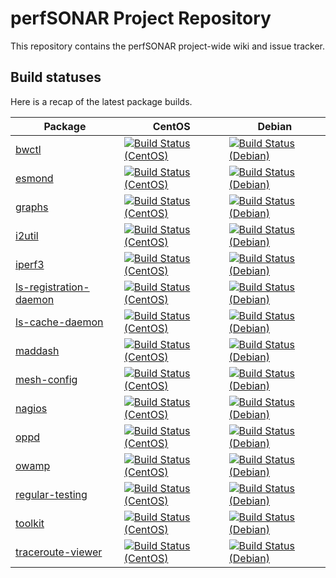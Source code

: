# perfSONAR Project Repository

This repository contains the perfSONAR project-wide wiki and issue tracker.

## Build statuses
Here is a recap of the latest package builds.

| Package | CentOS | Debian |
| -------------|-------------|-------------|
| [bwctl](https://github.com/perfsonar/bwctl) | [![Build Status (CentOS)](https://perfsonar-dev3.grnoc.iu.edu/jenkins/buildStatus/icon?job=bwctl-centos)](https://perfsonar-dev3.grnoc.iu.edu/jenkins/view/Debian/job/bwctl-centos/) | [![Build Status (Debian)](https://perfsonar-dev3.grnoc.iu.edu/jenkins/buildStatus/icon?job=bwctl-debian-source)](https://perfsonar-dev3.grnoc.iu.edu/jenkins/view/Debian/job/bwctl-debian-source/) |
| [esmond](https://github.com/esnet/esmond) | [![Build Status (CentOS)](https://perfsonar-dev3.grnoc.iu.edu/jenkins/buildStatus/icon?job=esmond-centos)](https://perfsonar-dev3.grnoc.iu.edu/jenkins/view/Debian/job/esmond-centos/) | [![Build Status (Debian)](https://perfsonar-dev3.grnoc.iu.edu/jenkins/buildStatus/icon?job=esmond-debian-source)](https://perfsonar-dev3.grnoc.iu.edu/jenkins/view/Debian/job/esmond-debian-source/) |
| [graphs](https://github.com/perfsonar/graphs) | [![Build Status (CentOS)](https://perfsonar-dev3.grnoc.iu.edu/jenkins/buildStatus/icon?job=perfsonar-graphs-centos)](https://perfsonar-dev3.grnoc.iu.edu/jenkins/view/Debian/job/perfsonar-graphs-centos/) | [![Build Status (Debian)](https://perfsonar-dev3.grnoc.iu.edu/jenkins/buildStatus/icon?job=graphs-debian-source)](https://perfsonar-dev3.grnoc.iu.edu/jenkins/view/Debian/job/graphs-debian-source/) |
| [i2util](https://github.com/perfsonar/i2util) | [![Build Status (CentOS)](https://perfsonar-dev3.grnoc.iu.edu/jenkins/buildStatus/icon?job=i2util-centos)](https://perfsonar-dev3.grnoc.iu.edu/jenkins/view/Debian/job/i2util-centos/) | [![Build Status (Debian)](https://perfsonar-dev3.grnoc.iu.edu/jenkins/buildStatus/icon?job=i2util-debian-source)](https://perfsonar-dev3.grnoc.iu.edu/jenkins/view/Debian/job/i2util-debian-source/) |
| [iperf3](https://github.com/esnet/iperf3) | [![Build Status (CentOS)](https://perfsonar-dev3.grnoc.iu.edu/jenkins/buildStatus/icon?job=iperf3-centos)](https://perfsonar-dev3.grnoc.iu.edu/jenkins/view/Debian/job/iperf3-centos/) | [![Build Status (Debian)](https://perfsonar-dev3.grnoc.iu.edu/jenkins/buildStatus/icon?job=iperf3-debian-source)](https://perfsonar-dev3.grnoc.iu.edu/jenkins/view/Debian/job/iperf3-debian-source/) |
| [ls-registration-daemon](https://github.com/perfsonar/ls-registration-daemon) | [![Build Status (CentOS)](https://perfsonar-dev3.grnoc.iu.edu/jenkins/buildStatus/icon?job=perfsonar-lsregistrationdaemon-centos)](https://perfsonar-dev3.grnoc.iu.edu/jenkins/view/Debian/job/perfsonar-lsregistrationdaemon-centos/) | [![Build Status (Debian)](https://perfsonar-dev3.grnoc.iu.edu/jenkins/buildStatus/icon?job=ls-registration-daemon-debian-source)](https://perfsonar-dev3.grnoc.iu.edu/jenkins/view/Debian/job/ls-registration-daemon-debian-source/) |
| [ls-cache-daemon](https://github.com/perfsonar/ls-cache-daemon) | [![Build Status (CentOS)](https://perfsonar-dev3.grnoc.iu.edu/jenkins/buildStatus/icon?job=perfsonar-lscachedaemon-centos)](https://perfsonar-dev3.grnoc.iu.edu/jenkins/view/Debian/job/perfsonar-lscachedaemon-centos/) | [![Build Status (Debian)](https://perfsonar-dev3.grnoc.iu.edu/jenkins/buildStatus/icon?job=ls-cache-daemon-debian-source)](https://perfsonar-dev3.grnoc.iu.edu/jenkins/view/Debian/job/ls-cache-daemon-debian-source/) |
| [maddash](https://github.com/esnet/maddash) | [![Build Status (CentOS)](https://perfsonar-dev3.grnoc.iu.edu/jenkins/buildStatus/icon?job=maddash-centos)](https://perfsonar-dev3.grnoc.iu.edu/jenkins/view/Debian/job/maddash-centos/) | [![Build Status (Debian)](https://perfsonar-dev3.grnoc.iu.edu/jenkins/buildStatus/icon?job=maddash-debian-source)](https://perfsonar-dev3.grnoc.iu.edu/jenkins/view/Debian/job/maddash-debian-source/) |
| [mesh-config](https://github.com/perfsonar/mesh-config) | [![Build Status (CentOS)](https://perfsonar-dev3.grnoc.iu.edu/jenkins/buildStatus/icon?job=perfsonar-meshconfig-centos)](https://perfsonar-dev3.grnoc.iu.edu/jenkins/view/Debian/job/perfsonar-meshconfig-centos/) | [![Build Status (Debian)](https://perfsonar-dev3.grnoc.iu.edu/jenkins/buildStatus/icon?job=mesh-config-debian-source)](https://perfsonar-dev3.grnoc.iu.edu/jenkins/view/Debian/job/mesh-config-debian-source/) |
| [nagios](https://github.com/perfsonar/nagios) | [![Build Status (CentOS)](https://perfsonar-dev3.grnoc.iu.edu/jenkins/buildStatus/icon?job=perfsonar-nagios-centos)](https://perfsonar-dev3.grnoc.iu.edu/jenkins/view/Debian/job/perfsonar-nagios-centos/) | [![Build Status (Debian)](https://perfsonar-dev3.grnoc.iu.edu/jenkins/buildStatus/icon?job=nagios-debian-source)](https://perfsonar-dev3.grnoc.iu.edu/jenkins/view/Debian/job/nagios-debian-source/) |
| [oppd](https://github.com/perfsonar/oppd) | [![Build Status (CentOS)](https://perfsonar-dev3.grnoc.iu.edu/jenkins/buildStatus/icon?job=perfsonar-oppd-centos)](https://perfsonar-dev3.grnoc.iu.edu/jenkins/view/Debian/job/perfsonar-oppd-centos/) | [![Build Status (Debian)](https://perfsonar-dev3.grnoc.iu.edu/jenkins/buildStatus/icon?job=oppd-debian-source)](https://perfsonar-dev3.grnoc.iu.edu/jenkins/view/Debian/job/oppd-debian-source/) |
| [owamp](https://github.com/perfsonar/owamp) | [![Build Status (CentOS)](https://perfsonar-dev3.grnoc.iu.edu/jenkins/buildStatus/icon?job=owamp-centos)](https://perfsonar-dev3.grnoc.iu.edu/jenkins/view/Debian/job/owamp-centos/) | [![Build Status (Debian)](https://perfsonar-dev3.grnoc.iu.edu/jenkins/buildStatus/icon?job=owamp-debian-source)](https://perfsonar-dev3.grnoc.iu.edu/jenkins/view/Debian/job/owamp-debian-source/) |
| [regular-testing](https://github.com/perfsonar/regular-testing) | [![Build Status (CentOS)](https://perfsonar-dev3.grnoc.iu.edu/jenkins/buildStatus/icon?job=perfsonar-regulartesting-centos)](https://perfsonar-dev3.grnoc.iu.edu/jenkins/view/Debian/job/perfsonar-regulartesting-centos/) | [![Build Status (Debian)](https://perfsonar-dev3.grnoc.iu.edu/jenkins/buildStatus/icon?job=regular-testing-debian-source)](https://perfsonar-dev3.grnoc.iu.edu/jenkins/view/Debian/job/regular-testing-debian-source/) |
| [toolkit](https://github.com/perfsonar/toolkit) | [![Build Status (CentOS)](https://perfsonar-dev3.grnoc.iu.edu/jenkins/buildStatus/icon?job=perfsonar-toolkit-centos)](https://perfsonar-dev3.grnoc.iu.edu/jenkins/view/Debian/job/perfsonar-toolkit-centos/) | [![Build Status (Debian)](https://perfsonar-dev3.grnoc.iu.edu/jenkins/buildStatus/icon?job=toolkit-debian-source)](https://perfsonar-dev3.grnoc.iu.edu/jenkins/view/Debian/job/toolkit-debian-source/) |
| [traceroute-viewer](https://github.com/perfsonar/psTracerouteViewer) | [![Build Status (CentOS)](https://perfsonar-dev3.grnoc.iu.edu/jenkins/buildStatus/icon?job=perfsonar-traceroute-viewer-centos)](https://perfsonar-dev3.grnoc.iu.edu/jenkins/view/Debian/job/perfsonar-traceroute-viewer-centos/) | [![Build Status (Debian)](https://perfsonar-dev3.grnoc.iu.edu/jenkins/buildStatus/icon?job=perfsonar-traceroute-viewer-debian-source)](https://perfsonar-dev3.grnoc.iu.edu/jenkins/view/Debian/job/perfsonar-traceroute-viewer-debian-source/) |
